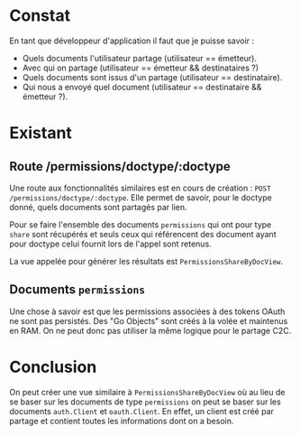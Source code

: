 # Constat

En tant que développeur d'application il faut que je puisse savoir :
* Quels documents l'utilisateur partage (utilisateur == émetteur).
* Avec qui on partage (utilisateur == émetteur && destinataires ?)
* Quels documents sont issus d'un partage (utilisateur == destinataire).
* Qui nous a envoyé quel document (utilisateur == destinataire && émetteur ?).


# Existant

## Route /permissions/doctype/:doctype

Une route aux fonctionnalités similaires est en cours de création : `POST /permissions/doctype/:doctype`. Elle permet de savoir, pour le doctype donné, quels documents sont partagés par lien.

Pour se faire l'ensemble des documents `permissions` qui ont pour type `share` sont récupérés et seuls ceux qui référencent des document ayant pour doctype celui fournit lors de l'appel sont retenus.

La vue appelée pour générer les résultats est `PermissionsShareByDocView`.

## Documents `permissions`

Une chose à savoir est que les permissions associées à des tokens OAuth ne sont pas persistés. Des "Go Objects" sont créés à la volée et maintenus en RAM. On ne peut donc pas utiliser la même logique pour le partage C2C.


# Conclusion

On peut créer une vue similaire à `PermissionsShareByDocView` où au lieu de se baser sur les documents de type `permissions` on peut se baser sur les documents `auth.Client` et `oauth.Client`. En effet, un client est créé par partage et contient toutes les informations dont on a besoin.

